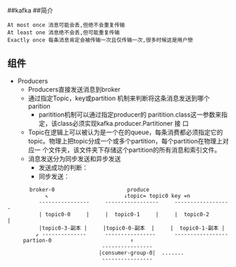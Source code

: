 ##kafka
##简介
 
````
At most once 消息可能会丢,但绝不会重复传输 
At least one 消息绝不会丢,但可能重复传输
Exactly once 每条消息肯定会被传输一次且仅传输一次,很多时候这是用户戀
````
## 组件
* Producers
    * Producers直接发送消息到broker
    * 通过指定Topic，key或partition 机制来判断将这条消息发送到哪个parition
        * paritition机制可以通过指定producer的 paritition.class这一参数来指定，该class必须实现​ kafka.producer.Partitioner​ 接 口 
    * Topic在逻辑上可以被认为是一个在的queue，每条消费都必须指定它的topic。物理上把topic分成一个或多个partition，每个partition在物理上对应一 个文件夹，该文件夹下存储这个partition的所有消息和索引文件。
    * 消息发送分为同步发送和异步发送
        * 发送成功的判断：
        * 同步发送：
````
       broker-0                       produce
            ↖                        ↓topic= topic0 key =n 
          ----------------     -----------------     ------------------
          | topic0-0     |     |  topic0-1     |     |  topic0-2      |
          |topic0-3-副本 |     |topic0-0-副本  |     |  topic0-1-副本 |
         ↙ --------------      ----------------      -----------------
     partion-0                         ↑
                              ----------------
                             |consumer-group-0|  .......   
                              ---------------- 

````
